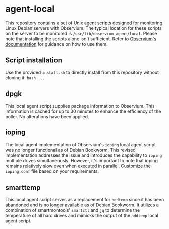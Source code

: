 # agent-local

This repository contains a set of Unix agent scripts designed for monitoring Linux Debian servers with Observium.
The typical location for these scripts on the server to be monitored is `/usr/lib/observium_agent/local`.
Please note that installing the scripts alone isn't sufficient. Refer to [Observium's documentation](https://docs.observium.org/unix_agent/) for
guidance on how to use them.

## Script installation

Use the provided `install.sh` to directly install from this repository without cloning it:
`bash ...`

## dpgk

This local agent script supplies package information to Observium. This information is cached for up to 30 minutes
to enhance the efficiency of the poller. No alterations have been applied.

## ioping

The local agent implementation of Observium's `ioping` local agent script was no longer functional as of Debian Bookworm.
This revised implementation addresses the issue and introduces the capability to `ioping` multiple drives simultaneously.
However, it's important to note that ioping remains relatively slow even when executed in parallel.
Customize the `ioping.conf` file based on your requirements.

## smarttemp

This local agent script serves as a replacement for `hddtemp` since it has been abandoned and is no longer available as of Debian Bookworm.
It utilizes a combination of smartmontools' `smartctl` and `jq` to determine the temperature of all hard drives and
mimicks the output of the `hddtemp` local agent script.
